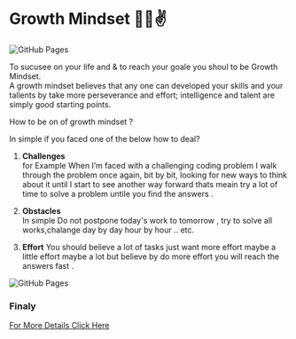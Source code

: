 # Growth Mindset   :muscle::grin::v: 

![GitHub Pages](https://blog.cengage.com/wp-content/uploads/2020/11/blog-growth-mindset-1511130.png)

To sucusee on your life and & to reach your goale you shoul to be Growth Mindset.   
A growth mindset believes that any one can developed your skills  and your tallents by take more perseverance and effort; intelligence and talent are simply good starting points. 


How to be on of growth mindset ? 

In simple if you faced one of the below how to deal? 

1. **Challenges**     
for Example When I’m faced with a challenging coding problem I walk through the problem once again, bit by bit, looking for new ways to think about it until I start to see another way forward thats meain try a lot of time to solve  a problem untile you find the answers . 

2. **Obstacles**   
In simple Do not postpone today's work to tomorrow , try to solve all works,chalange day by day hour by hour .. etc.

3. **Effort**
You should believe a lot of tasks just want more effort maybe a little effort maybe a lot but believe by do more effort you will reach the answers fast . 

![GitHub Pages](https://www.ntaskmanager.com/wp-content/uploads/2019/05/fixed-vs-growth-mindset-blog-header-2.png)

### Finaly 
[For More Details Click Here](https://www.atlassian.com/blog/inside-atlassian/growth-mindset)



